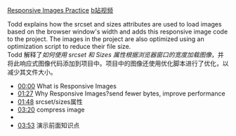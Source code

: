 [Responsive Images Practice](https://frontendmasters.com/courses/web-perf/responsive-images-practice/)
[b站视频](https://www.bilibili.com/video/BV1s34y1r7hB?p=24&vd_source=22af953ea4c09540ad1966711a2d53f0)

Todd explains how the srcset and sizes attributes are used to load images based on the browser window's width and adds this responsive image code to the project. The images in the project are also optimized using an optimization script to reduce their file size.  
Todd 解释了*如何使用 srcset 和 Sizes 属性根据浏览器窗口的宽度加载图像*，并将此响应式图像代码添加到项目中。项目中的图像还使用优化脚本进行了优化，以减少其文件大小。

- [00:00](https://www.bilibili.com/video/BV1s34y1r7hB?p=24&t=0.552062#t=0.55) What is Responsive Images
- [01:27](https://www.bilibili.com/video/BV1s34y1r7hB?p=24&t=87.347749#t=01:27.35) Why Responsive Images?send fewer bytes, improve performance
- [01:48](https://www.bilibili.com/video/BV1s34y1r7hB?p=24&t=108.938547#t=01:48.94) srcset/sizes属性
- [03:20](https://www.bilibili.com/video/BV1s34y1r7hB?p=24&t=200.222398#t=03:20.22) compress image
- 
- [03:53](https://www.bilibili.com/video/BV1s34y1r7hB?p=24&t=233.339496#t=03:53.34) 演示前面知识点